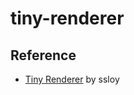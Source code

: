 # tiny-renderer

## Reference
- [Tiny Renderer](https://github.com/ssloy/tinyrenderer/wiki) by ssloy
